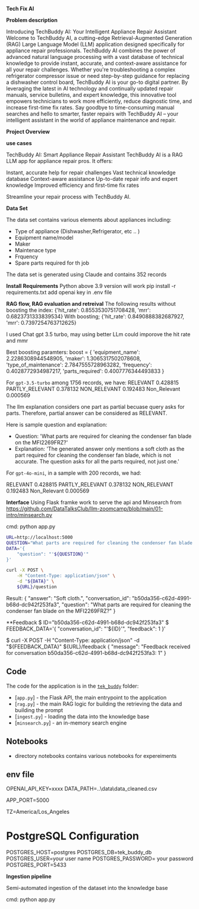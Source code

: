 **Tech Fix AI**

**Problem description**

Introducing TechBuddy AI: Your Intelligent Appliance Repair Assistant
Welcome to TechBuddy AI, a cutting-edge Retrieval-Augmented Generation (RAG) Large Language Model (LLM) application designed specifically for appliance repair professionals. TechBuddy AI combines the power of advanced natural language processing with a vast database of technical knowledge to provide instant, accurate, and context-aware assistance for all your repair challenges. Whether you're troubleshooting a complex refrigerator compressor issue or need step-by-step guidance for replacing a dishwasher control board, TechBuddy AI is your go-to digital partner. By leveraging the latest in AI technology and continually updated repair manuals, service bulletins, and expert knowledge, this innovative tool empowers technicians to work more efficiently, reduce diagnostic time, and increase first-time fix rates. Say goodbye to time-consuming manual searches and hello to smarter, faster repairs with TechBuddy AI – your intelligent assistant in the world of appliance maintenance and repair.

**Project Overview**

**use cases**

TechBuddy AI: Smart Appliance Repair Assistant
TechBuddy AI is a RAG LLM app for appliance repair pros. It offers:

Instant, accurate help for repair challenges
Vast technical knowledge database
Context-aware assistance
Up-to-date repair info and expert knowledge
Improved efficiency and first-time fix rates

Streamline your repair process with TechBuddy AI.

**Data Set**

The data set contains various elements about appliances including:
- Type of appliance (Dishwasher,Refrigerator, etc .. )
- Equipment name/model
- Maker
- Maintenace type
- Frquency
- Spare parts required for th job

The data set is generated using Claude and contains 352 records

**Install Requirements**
Python above 3.9 version will work
pip install -r requirements.txt
add openai key in .env file

**RAG flow, RAG evaluation and retreival**
The following results without boosting the index:
{'hit_rate': 0.8553530751708428, 'mrr': 0.6823731333839534}
With boosting;
{'hit_rate': 0.8490888382687927, 'mrr': 0.7397254763712625}

I used Chat gpt 3.5 turbo, may using better LLm could imporove the hit rate and mmr

Best boosting paramters:
boost = {
        'equipment_name': 2.2286308944548905,
        'maker': 1.3065317502078608,
        'type_of_maintenance': 2.7847555728963282,
        'frequency': 0.4028772934987217,
        'parts_required': 0.4007776344493833
    }

For `gpt-3.5-turbo` among 1756 records, we have:
RELEVANT           0.428815
PARTLY_RELEVANT    0.378132
NON_RELEVANT       0.192483
Non_Relevant       0.000569

The llm explanation  considers one part as partial becuase query asks for parts. Therefore, partial answer can be considered as RELEVANT.

Here is sample question and explanation:
- Question: 'What parts are required for cleaning the condenser fan blade on the MFI2269FRZ?'
- Explanation: 'The generated answer only mentions a soft cloth as the part required for cleaning the condenser fan blade, which is not accurate. The question asks for all the parts required, not just one.'


For `gpt-4o-mini`, in a sample with 200 records, we had:

RELEVANT           0.428815
PARTLY_RELEVANT    0.378132
NON_RELEVANT       0.192483
Non_Relevant       0.000569



**Interface**
Using Flask framke work to serve the api and Minsearch  from https://github.com/DataTalksClub/llm-zoomcamp/blob/main/01-intro/minsearch.py

cmd: python app.py

```bash
URL=http://localhost:5000
QUESTION="What parts are required for cleaning the condenser fan blade on the MFI2269FRZ?"
DATA='{
    "question": "'${QUESTION}'"
}'

curl -X POST \
    -H "Content-Type: application/json" \
    -d "${DATA}" \
    ${URL}/question
```
Result:
{
  "answer": "Soft cloth.",
  "conversation_id": "b50da356-c62d-4991-b68d-dc942f253fa3",
  "question": "What parts are required for cleaning the condenser fan blade on the MFI2269FRZ?"
}

**Feedback
$ ID="b50da356-c62d-4991-b68d-dc942f253fa3"
$ FEEDBACK_DATA='{
    "conversation_id": "'${ID}'",
    "feedback": 1
}'

$ curl -X POST     -H "Content-Type: application/json"     -d "${FEEDBACK_DATA}"     ${URL}/feedback
{
  "message": "Feedback received for conversation b50da356-c62d-4991-b68d-dc942f253fa3: 1"
}


## Code

The code for the application is in the [`tek_buddy`](tek_buddy) folder:

- [`app.py`] - the Flask API, the main entrypoint to the application
- [`rag.py`] - the main RAG logic for building the retrieving the data and building the prompt
- [`ingest.py`] - loading the data into the knowledge base
- [`minsearch.py`] - an in-memory search engine

## Notebooks
- directory notebooks contains various notebooks for expereiments  

## env file
OPENAI_API_KEY=xxxx
DATA_PATH=..\data\data_cleaned.csv

APP_PORT=5000

TZ=America/Los_Angeles

# PostgreSQL Configuration
POSTGRES_HOST=postgres
POSTGRES_DB=tek_buddy_db
POSTGRES_USER=your user name
POSTGRES_PASSWORD= your password
POSTGRES_PORT=5433

**Ingestion pipeline**

Semi-automated ingestion of the dataset into the knowledge base

cmd: python app.py



